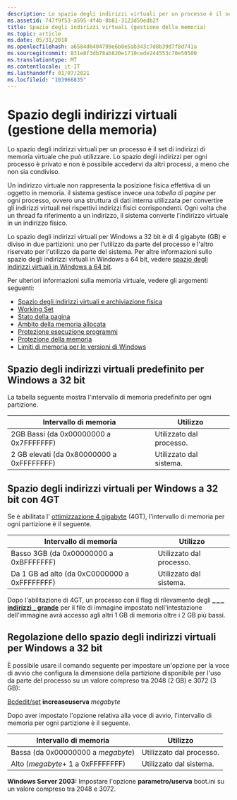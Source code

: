 ```yaml
---
description: Lo spazio degli indirizzi virtuali per un processo è il set di indirizzi di memoria virtuale che può utilizzare. Lo spazio degli indirizzi per ogni processo è privato e non è possibile accedervi da altri processi, a meno che non sia condiviso.
ms.assetid: 747f9f53-a595-4f4b-8b81-3123d59edb2f
title: Spazio degli indirizzi virtuali (gestione della memoria)
ms.topic: article
ms.date: 05/31/2018
ms.openlocfilehash: a6584d0404799e6b0e5ab343c7d8b39d7f8d741a
ms.sourcegitcommit: 831e8f3db78ab820e1710cede244553c70e50500
ms.translationtype: MT
ms.contentlocale: it-IT
ms.lasthandoff: 01/07/2021
ms.locfileid: "103966835"
---
```

# <a name="virtual-address-space-memory-management"></a>Spazio degli indirizzi virtuali (gestione della memoria)

Lo spazio degli indirizzi virtuali per un processo è il set di indirizzi di memoria virtuale che può utilizzare. Lo spazio degli indirizzi per ogni processo è privato e non è possibile accedervi da altri processi, a meno che non sia condiviso.

Un indirizzo virtuale non rappresenta la posizione fisica effettiva di un oggetto in memoria. il sistema gestisce invece una *tabella di pagine* per ogni processo, ovvero una struttura di dati interna utilizzata per convertire gli indirizzi virtuali nei rispettivi indirizzi fisici corrispondenti. Ogni volta che un thread fa riferimento a un indirizzo, il sistema converte l'indirizzo virtuale in un indirizzo fisico.

Lo spazio degli indirizzi virtuali per Windows a 32 bit è di 4 gigabyte (GB) e diviso in due partizioni: uno per l'utilizzo da parte del processo e l'altro riservato per l'utilizzo da parte del sistema. Per altre informazioni sullo spazio degli indirizzi virtuali in Windows a 64 bit, vedere [spazio degli indirizzi virtuali in Windows a 64 bit](../winprog64/virtual-address-space.md).

Per ulteriori informazioni sulla memoria virtuale, vedere gli argomenti seguenti:

-   [Spazio degli indirizzi virtuali e archiviazione fisica](virtual-address-space-and-physical-storage.md)
-   [Working Set](working-set.md)
-   [Stato della pagina](page-state.md)
-   [Ambito della memoria allocata](scope-of-allocated-memory.md)
-   [Protezione esecuzione programmi](data-execution-prevention.md)
-   [Protezione della memoria](memory-protection.md)
-   [Limiti di memoria per le versioni di Windows](memory-limits-for-windows-releases.md)

## <a name="default-virtual-address-space-for-32-bit-windows"></a>Spazio degli indirizzi virtuali predefinito per Windows a 32 bit

La tabella seguente mostra l'intervallo di memoria predefinito per ogni partizione.



| Intervallo di memoria                             | Utilizzo                |
|------------------------------------------|----------------------|
| 2GB Bassi (da 0x00000000 a 0x7FFFFFFF)  | Utilizzato dal processo. |
| 2 GB elevati (da 0x80000000 a 0xFFFFFFFF) | Utilizzato dal sistema.  |



 

## <a name="virtual-address-space-for-32-bit-windows-with-4gt"></a>Spazio degli indirizzi virtuali per Windows a 32 bit con 4GT

Se è abilitata l' [ottimizzazione 4 gigabyte](4-gigabyte-tuning.md) (4GT), l'intervallo di memoria per ogni partizione è il seguente.



| Intervallo di memoria                             | Utilizzo                |
|------------------------------------------|----------------------|
| Basso 3GB (da 0x00000000 a 0xBFFFFFFF)  | Utilizzato dal processo. |
| Da 1 GB ad alto (da 0xC0000000 a 0xFFFFFFFF) | Utilizzato dal sistema.  |



 

Dopo l'abilitazione di 4GT, un processo con il flag di rilevamento degli [**\_ \_ \_ indirizzi \_ grande**](/windows/win32/api/dbghelp/ns-dbghelp-loaded_image) per il file di immagine impostato nell'intestazione dell'immagine avrà accesso agli altri 1 GB di memoria oltre i 2 GB più bassi.

## <a name="adjusting-the-virtual-address-space-for-32-bit-windows"></a>Regolazione dello spazio degli indirizzi virtuali per Windows a 32 bit

È possibile usare il comando seguente per impostare un'opzione per la voce di avvio che configura la dimensione della partizione disponibile per l'uso da parte del processo su un valore compreso tra 2048 (2 GB) e 3072 (3 GB):

[Bcdedit/set](/windows-hardware/drivers/devtest/bcdedit--set) **increaseuserva** *megabyte*

Dopo aver impostato l'opzione relativa alla voce di avvio, l'intervallo di memoria per ogni partizione è il seguente.



| Intervallo di memoria                            | Utilizzo                |
|-----------------------------------------|----------------------|
| Bassa (da 0x00000000 a *megabyte*)    | Utilizzato dal processo. |
| Alto (*megabyte*+ 1 a 0xFFFFFFFF) | Utilizzato dal sistema.  |



 

**Windows Server 2003:** Impostare l'opzione **parametro/userva** boot.ini su un valore compreso tra 2048 e 3072.

 

 
